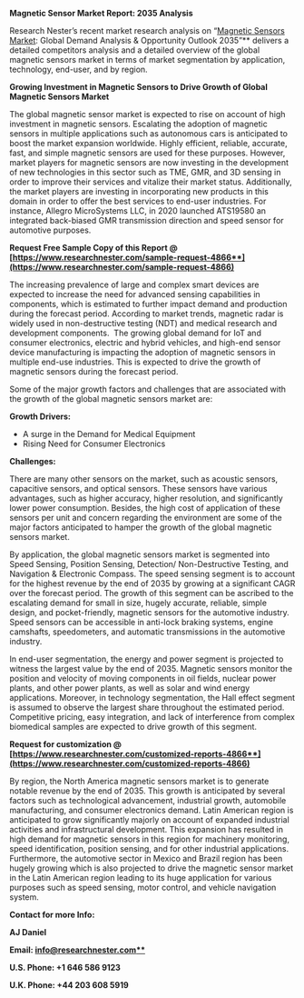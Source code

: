 ﻿**Magnetic Sensor Market Report: 2035 Analysis**

Research Nester’s recent market research analysis on “[Magnetic Sensors Market](https://www.researchnester.com/reports/magnetic-sensor-market/4866): Global Demand Analysis & Opportunity Outlook 2035”** delivers a detailed competitors analysis and a detailed overview of the global magnetic sensors market in terms of market segmentation by application, technology, end-user, and by region. 

**Growing Investment in Magnetic Sensors to Drive Growth of Global Magnetic Sensors Market**

The global magnetic sensor market is expected to rise on account of high investment in magnetic sensors. Escalating the adoption of magnetic sensors in multiple applications such as autonomous cars is anticipated to boost the market expansion worldwide. Highly efficient, reliable, accurate, fast, and simple magnetic sensors are used for these purposes. However, market players for magnetic sensors are now investing in the development of new technologies in this sector such as TME, GMR, and 3D sensing in order to improve their services and vitalize their market status. Additionally, the market players are investing in incorporating new products in this domain in order to offer the best services to end-user industries. For instance, Allegro MicroSystems LLC, in 2020 launched ATS19580 an integrated back-biased GMR transmission direction and speed sensor for automotive purposes. 

**Request Free Sample Copy of this Report @ [https://www.researchnester.com/sample-request-4866**](https://www.researchnester.com/sample-request-4866)**

The increasing prevalence of large and complex smart devices are expected to increase the need for advanced sensing capabilities in components, which is estimated to further impact demand and production during the forecast period. According to market trends, magnetic radar is widely used in non-destructive testing (NDT) and medical research and development components.  The growing global demand for IoT and consumer electronics, electric and hybrid vehicles, and high-end sensor device manufacturing is impacting the adoption of magnetic sensors in multiple end-use industries. This is expected to drive the growth of magnetic sensors during the forecast period.  

Some of the major growth factors and challenges that are associated with the growth of the global magnetic sensors market are:

**Growth Drivers:**

- A surge in the Demand for Medical Equipment
- Rising Need for Consumer Electronics 

**Challenges:**

There are many other sensors on the market, such as acoustic sensors, capacitive sensors, and optical sensors. These sensors have various advantages, such as higher accuracy, higher resolution, and significantly lower power consumption. Besides, the high cost of application of these sensors per unit and concern regarding the environment are some of the major factors anticipated to hamper the growth of the global magnetic sensors market.

By application, the global magnetic sensors market is segmented into Speed Sensing, Position Sensing, Detection/ Non-Destructive Testing, and Navigation & Electronic Compass. The speed sensing segment is to account for the highest revenue by the end of 2035 by growing at a significant CAGR over the forecast period. The growth of this segment can be ascribed to the escalating demand for small in size, hugely accurate, reliable, simple design, and pocket-friendly, magnetic sensors for the automotive industry. Speed sensors can be accessible in anti-lock braking systems, engine camshafts, speedometers, and automatic transmissions in the automotive industry. 

In end-user segmentation, the energy and power segment is projected to witness the largest value by the end of 2035. Magnetic sensors monitor the position and velocity of moving components in oil fields, nuclear power plants, and other power plants, as well as solar and wind energy applications. Moreover, in technology segmentation, the Hall effect segment is assumed to observe the largest share throughout the estimated period. Competitive pricing, easy integration, and lack of interference from complex biomedical samples are expected to drive growth of this segment. 

**Request for customization @ [https://www.researchnester.com/customized-reports-4866**](https://www.researchnester.com/customized-reports-4866)**

By region, the North America magnetic sensors market is to generate notable revenue by the end of 2035. This growth is anticipated by several factors such as technological advancement, industrial growth, automobile manufacturing, and consumer electronics demand. Latin American region is anticipated to grow significantly majorly on account of expanded industrial activities and infrastructural development. This expansion has resulted in high demand for magnetic sensors in this region for machinery monitoring, speed identification, position sensing, and for other industrial applications. Furthermore, the automotive sector in Mexico and Brazil region has been hugely growing which is also projected to drive the magnetic sensor market in the Latin American region leading to its huge application for various purposes such as speed sensing, motor control, and vehicle navigation system. 

**Contact for more Info:**

**AJ Daniel**

**Email: [info@researchnester.com**](mailto:info@researchnester.com)**

**U.S. Phone: +1 646 586 9123** 

**U.K. Phone: +44 203 608 5919** 
